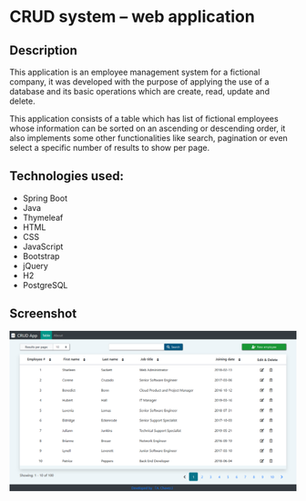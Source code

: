 # CRUD system – web application
## Description
This application is an employee management system for a fictional company, it was developed with the purpose of applying the use of a database and its basic operations which are create, read, update and delete.

This application consists of a table which has list of fictional employees whose information can be sorted on an ascending or descending order, it also implements some other functionalities like search, pagination or even select a specific number of results to show per page.
## Technologies used:
* Spring Boot
* Java
* Thymeleaf
* HTML
* CSS
* JavaScript
* Bootstrap
* jQuery
* H2
* PostgreSQL
## Screenshot
![website image](img/img-1.png)